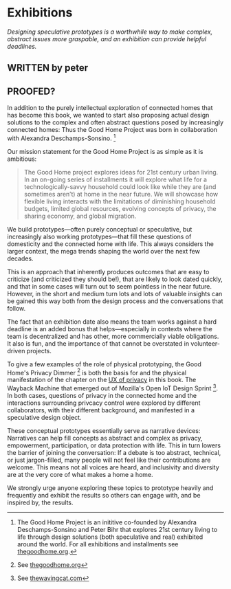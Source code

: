 # Exhibitions

_Designing speculative prototypes is a worthwhile way to make complex, abstract issues more graspable, and an exhibition can provide helpful deadlines._

## WRITTEN by peter
## PROOFED?

In addition to the purely intellectual exploration of connected homes that has become this book, we wanted to start also proposing actual design solutions to the complex and often abstract questions posed by increasingly connected homes: Thus the Good Home Project was born in collaboration with Alexandra Deschamps-Sonsino. [^1]

Our mission statement for the Good Home Project is as simple as it is ambitious:

> The Good Home project explores ideas for 21st century urban living. In an on-going series of installments it will explore what life for a technologically-savvy household could look like while they are (and sometimes aren’t) at home in the near future. We will showcase how flexible living interacts with the limitations of diminishing household budgets, limited global resources, evolving concepts of privacy, the sharing economy, and global migration.

We build prototypes—often purely conceptual or speculative, but increasingly also working prototypes—that fill these questions of domesticity and the connected home with life. This always considers the larger context, the mega trends shaping the world over the next few decades.

This is an approach that inherently produces outcomes that are easy to criticize (and criticized they should be!), that are likely to look dated quickly, and that in some cases will turn out to seem pointless in the near future. However, in the short and medium turn lots and lots of valuable insights can be gained this way both from the design process and the conversations that follow.

The fact that an exhibition date also means the team works against a hard deadline is an added bonus that helps—especially in contexts where the team is decentralized and has other, more commercially viable obligations. It also is fun, and the importance of that cannot be overstated in volunteer-driven projects.

To give a few examples of the role of physical prototyping, the Good Home's Privacy Dimmer [^2] is both the basis for and the physical manifestation of the chapter on the [UX of privacy](ux_of_privacy.md) in this book. The Wayback Machine that emerged out of Mozilla's Open IoT Design Sprint [^3]. In both cases, questions of privacy in the connected home and the interactions surrounding privcacy control were explored by different collaborators, with their different background, and manifested in a speculative design object.

These conceptual prototypes essentially serve as narrative devices: Narratives can help fill concepts as abstract and complex as privacy, empowerment, participation, or data protection with life. This in turn lowers the barrier of joining the conversation: If a debate is too abstract, technical, or just jargon-filled, many people will not feel like their contributions are welcome. This means not all voices are heard, and inclusivity and diversity are at the very core of what makes a home a home. 

We strongly urge anyone exploring these topics to prototype heavily and frequently and exhibit the results so others can engage with, and be inspired by, the results.


[^1]: The Good Home Project is an inititive co-founded by Alexandra Deschamps-Sonsino and Peter Bihr that explores 21st century living to life through design solutions (both speculative and real) exhibited around the world. For all exhibitions and installments see [thegoodhome.org](http://thegoodhome.org).
[^2]: See [thegoodhome.org](http://thegoodhome.org/projects/privacy-dimmer/)
[^3]: See [thewavingcat.com](http://www.thewavingcat.com/2016/04/25/privacy-machines/)

